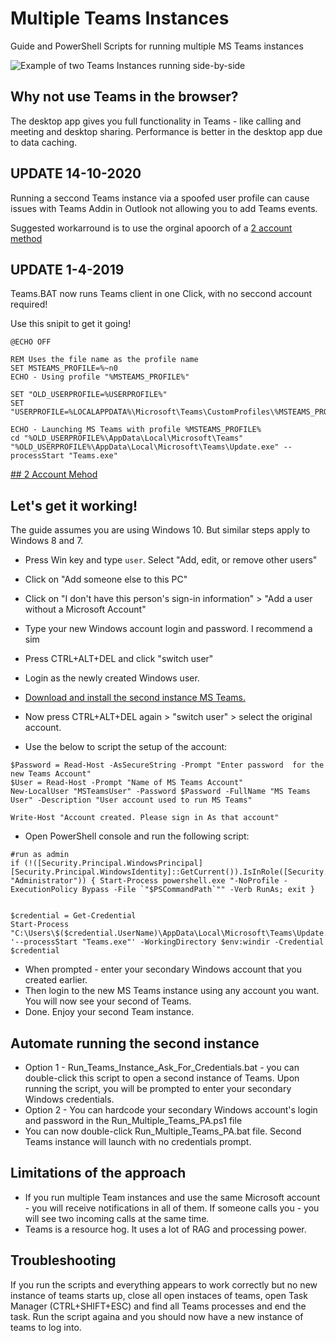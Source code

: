 # Multiple Teams Instances
Guide and PowerShell Scripts for running multiple MS Teams instances

![Example of two Teams Instances running side-by-side](Multiple.png)

## Why not use Teams in the browser? 
The desktop app gives you full functionality in Teams - like calling and meeting and desktop sharing. Performance is better in the desktop app due to data caching.

## UPDATE 14-10-2020 ##

Running a seccond Teams instance via a spoofed user profile can cause issues with Teams Addin in Outlook not allowing you to add Teams events.

Suggested workarround is to use the orginal apoorch of a  [2 account method](#2AccountMethod)

## UPDATE 1-4-2019 ##

Teams.BAT now runs Teams client in one Click, with no seccond account required!


Use this snipit to get it going!

```
@ECHO OFF
 
REM Uses the file name as the profile name
SET MSTEAMS_PROFILE=%~n0
ECHO - Using profile "%MSTEAMS_PROFILE%"
 
SET "OLD_USERPROFILE=%USERPROFILE%"
SET "USERPROFILE=%LOCALAPPDATA%\Microsoft\Teams\CustomProfiles\%MSTEAMS_PROFILE%"
 
ECHO - Launching MS Teams with profile %MSTEAMS_PROFILE%
cd "%OLD_USERPROFILE%\AppData\Local\Microsoft\Teams"
"%OLD_USERPROFILE%\AppData\Local\Microsoft\Teams\Update.exe" --processStart "Teams.exe"

```


[## 2 Account Mehod](#2AccountMethod) 

###


## Let's get it working!

The guide assumes you are using Windows 10. But similar steps apply to Windows 8 and 7.

- Press Win key and type `user`. Select "Add, edit, or remove other users"
- Click on "Add someone else to this PC"
- Click on "I don't have this person's sign-in information" > "Add a user without a Microsoft Account"
- Type your new Windows account login and password. I recommend a sim
- Press CTRL+ALT+DEL and click "switch user"
- Login as the newly created Windows user.
- [Download and install the second instance MS Teams.](https://teams.microsoft.com/downloads)
- Now press CTRL+ALT+DEL again > "switch user" > select the original account.

- Use the below to script the setup of the account:
```
$Password = Read-Host -AsSecureString -Prompt "Enter password  for the new Teams Account"
$User = Read-Host -Prompt "Name of MS Teams Account"
New-LocalUser "MSTeamsUser" -Password $Password -FullName "MS Teams User" -Description "User account used to run MS Teams"

Write-Host "Account created. Please sign in As that account"
```

- Open PowerShell console and run the following script:

```
#run as admin 
if (!([Security.Principal.WindowsPrincipal][Security.Principal.WindowsIdentity]::GetCurrent()).IsInRole([Security.Principal.WindowsBuiltInRole] "Administrator")) { Start-Process powershell.exe "-NoProfile -ExecutionPolicy Bypass -File `"$PSCommandPath`"" -Verb RunAs; exit }


$credential = Get-Credential
Start-Process "C:\Users\$($credential.UserName)\AppData\Local\Microsoft\Teams\Update.exe" '--processStart "Teams.exe"' -WorkingDirectory $env:windir -Credential $credential
```

- When prompted - enter your secondary Windows account that you created earlier.
- Then login to the new MS Teams instance using any account you want. You will now see your second of Teams.
- Done. Enjoy your second Team instance.

## Automate running the second instance

- Option 1 - Run_Teams_Instance_Ask_For_Credentials.bat - you can double-click this script to open a second instance of Teams. Upon running the script, you will be prompted to enter your secondary Windows credentials.
- Option 2 - You can hardcode your secondary Windows account's login and password in the Run_Multiple_Teams_PA.ps1 file
- You can now double-click Run_Multiple_Teams_PA.bat file. Second Teams instance will launch with no credentials prompt.


## Limitations of the approach

- If you run multiple Team instances and use the same Microsoft account - you will receive notifications in all of them. If someone calls you - you will see two incoming calls at the same time.
- Teams is a resource hog. It uses a lot of RAG and processing power.

## Troubleshooting

If you run the scripts and everything appears to work correctly but no new instance of teams starts up, close all open instaces of teams, open Task Manager (CTRL+SHIFT+ESC) and find all Teams processes and end the task. Run the script againa and you should now have a new instance of teams to log into. 

